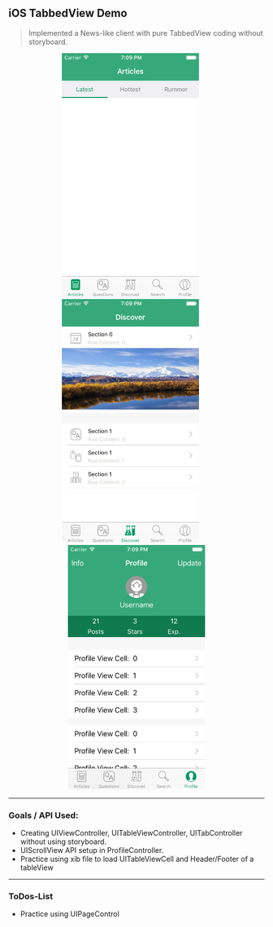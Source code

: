 ## iOS TabbedView Demo

> Implemented a News-like client with pure TabbedView coding without storyboard.

<p align="center">
<img src="./images/1.0.png" height="480" width="270"> &nbsp; &nbsp; &nbsp;
<img src="./images/1.1.png" height="480" width="270"> &nbsp; &nbsp; &nbsp;
<img src="./images/1.2.png" height="480" width="270">
<hr>
</p>

### Goals / API Used: 
- Creating UIViewController, UITableViewController, UITabController without using storyboard.
- UIScrollView API setup in ProfileController.
- Practice using xib file to load UITableViewCell and Header/Footer of a tableView
 
---

### ToDos-List
- Practice using UIPageControl

